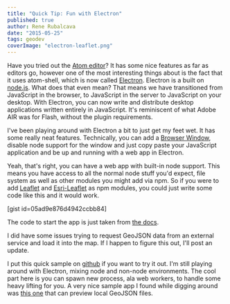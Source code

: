 ```yaml
---
title: "Quick Tip: Fun with Electron"
published: true
author: Rene Rubalcava
date: "2015-05-25"
tags: geodev
coverImage: "electron-leaflet.png"
---
```


Have you tried out the [Atom editor](https://atom.io/)? It has some nice features as far as editors go, however one of the most interesting things about is the fact that it uses atom-shell, which is now called [Electron](http://electron.atom.io/). Electron is a built on [node.js](https://nodejs.org/). What does that even mean? That means we have transitioned from JavaScript in the browser, to JavaScript in the server to JavaScript on your desktop. With Electron, you can now write and distribute desktop applications written entirely in JavaScript. It's reminiscent of what Adobe AIR was for Flash, without the plugin requirements.

I've been playing around with Electron a bit to just get my feet wet. It has some really neat features. Technically, you can add a [Browser Window](https://github.com/atom/electron/blob/master/docs/api/browser-window.md), disable node support for the window and just copy paste your JavaScript application and be up and running with a web app in Electron.

Yeah, that's right, you can have a web app with built-in node support. This means you have access to all the normal node stuff you'd expect, file system as well as other modules you might add via npm. So if you were to add [Leaflet](http://leafletjs.com/) and [Esri-Leaflet](https://github.com/Esri/esri-leaflet) as npm modules, you could just write some code like this and it would work.

[gist id=05ad9e876d4942ccbb84]

The code to start the app is just taken from [the docs](https://github.com/atom/electron/blob/master/docs/tutorial/quick-start.md).

I did have some issues trying to request GeoJSON data from an external service and load it into the map. If I happen to figure this out, I'll post an update.

I put this quick sample on [github](https://github.com/odoe/leaflet-electron) if you want to try it out. I'm still playing around with Electron, mixing node and non-node environments. The cool part here is you can spawn new process, ala web workers, to handle some heavy lifting for you. A very nice sample app I found while digging around was [this one](https://github.com/mick/geojsonapp) that can preview local GeoJSON files.
